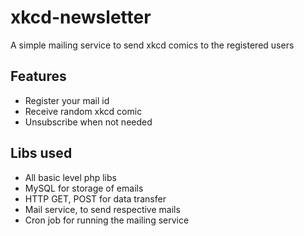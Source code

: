 # xkcd-newsletter
A simple mailing service to send xkcd comics to the registered users

## Features
* Register your mail id
* Receive random xkcd comic
* Unsubscribe when not needed


## Libs used
* All basic level php libs
* MySQL for storage of emails
* HTTP GET, POST for data transfer
* Mail service, to send respective mails
* Cron job for running the mailing service

